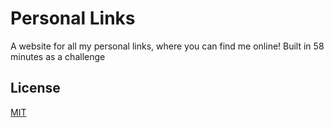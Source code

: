 # Personal Links

A website for all my personal links, where you can find me online! Built in 58 minutes as a challenge
  
## License

[MIT](https://choosealicense.com/licenses/mit/)

  